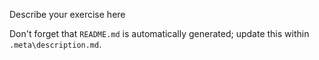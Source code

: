 Describe your exercise here

Don't forget that `README.md` is automatically generated; update this within `.meta\description.md`.
